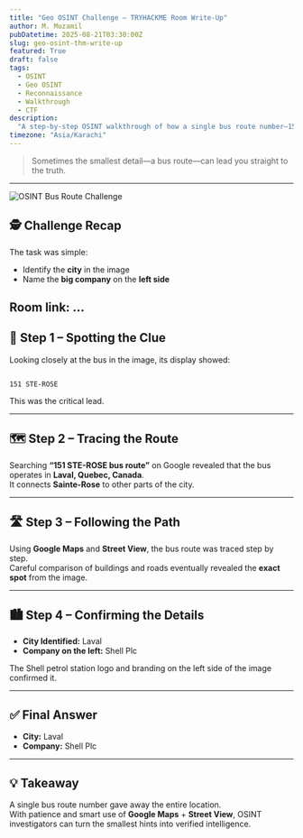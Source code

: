 ```yaml
---
title: "Geo OSINT Challenge – TRYHACKME Room Write-Up"
author: M. Muzamil
pubDatetime: 2025-08-21T03:30:00Z
slug: geo-osint-thm-write-up
featured: True
draft: false
tags:
  - OSINT
  - Geo OSINT
  - Reconnaissance
  - Walkthrough
  - CTF
description:
  "A step-by-step OSINT walkthrough of how a single bus route number—151 STE-ROSE—helped identify the city of Laval and a Shell petrol station using Google Maps and Street View."
timezone: "Asia/Karachi"
---
```


> Sometimes the smallest detail—a bus route—can lead you straight to the truth.

---

![OSINT Bus Route Challenge](/osint.png)

## 🕵️ Challenge Recap
The task was simple:  
- Identify the **city** in the image  
- Name the **big company** on the **left side**  

Room link: ...
---

## 🔎 Step 1 – Spotting the Clue
Looking closely at the bus in the image, its display showed:

```

151 STE-ROSE

```

This was the critical lead.

---

## 🗺 Step 2 – Tracing the Route
Searching **“151 STE-ROSE bus route”** on Google revealed that the bus operates in **Laval, Quebec, Canada**.  
It connects **Sainte-Rose** to other parts of the city.

---

## 🛣 Step 3 – Following the Path
Using **Google Maps** and **Street View**, the bus route was traced step by step.  
Careful comparison of buildings and roads eventually revealed the **exact spot** from the image.

---

## 🏙 Step 4 – Confirming the Details
- **City Identified:** Laval  
- **Company on the left:** Shell Plc

The Shell petrol station logo and branding on the left side of the image confirmed it.

---

## ✅ Final Answer
- **City:** Laval  
- **Company:** Shell Plc  

---

## 💡 Takeaway
A single bus route number gave away the entire location.  
With patience and smart use of **Google Maps** + **Street View**, OSINT investigators can turn the smallest hints into verified intelligence.

